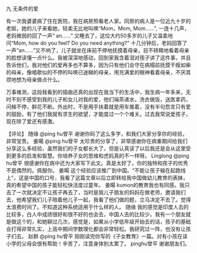九 无条件的爱 

有一次我婆婆病了住在医院，我在病房照看老人家。同房的病人是一位近九十岁的老妪，她的儿子来看她，轻柔无比地叫唤“Mom，Mom, Mom……”, 一连十几声，老妈微弱的回了一声“ an……” 又睡去了，这位大约50多岁的儿子又温柔地问“Mom, how do you feel? Do you need anything?” 十几分钟后，老妈回答了一声“an……”又不响了，儿子就坐在床前不停地抚摸着母亲，目不转睛地看着母亲的脸想读懂一点什么。我被深深地感动，回到家我含着泪对孩子讲了这件事，并且告诉他们，我对他们的爱再多也不算多，因为只有他们会守在病榻前抚摸干瘦如柴的母亲，像唱歌似的不停的叫唤已迷糊的母亲，用充满爱的眼神看着母亲，不厌其烦地想为母亲做点什么。 

万事难测，这段我看到的插曲还真的出现在我当下的生活中，我生病一年多来，无时不刻不感受到我的儿子和女儿对我的爱，他们端茶递水，洗衣做饭，送医拿药，问候不停，鲜花不断。外出时，不是用手扶着就是用车推着，没有半句怨言只有爱的鼓励，有了他们我就有求生的欲望，才能度过一个个难关。过去我常说爱孩子，现在除了爱还有感激。

【评论】 
随缘 
@ping hu曾平 谢谢你码了这么多字，和我们大家分享你的经验，非常宝贵。 
姜暘 
@ping hu曾平 太珍贵的分享了，非常感谢你在病重期间给我们分享这么多经验，虽然我们的子女都长大了，但是认真读了以后我还是会从这里受到更多的启发和智慧。你培养子女的思维和虎妈真的不一样呀。 
Linglong 
@ping hu曾平 很感谢你在病中还为大家写下此文。真是太好了。你的独特和孩子的优秀不是偶然的。佩服你。 
姜暘 
这个经验应该推广到中国。“不能让孩子输在起跑线上”，这是中国的口号，我看了这篇文章以后立即转给我中国做幼儿教育的表妹，真的希望中国的孩子能轻松快活度过童年。 
姜暘 
kumon的教育我也有同感。我只去了一次就决定不让孩子再去了，当时是我儿子朋友的妈妈在做老师，邀请我们去，他希望我们儿子陪着他儿子一起，我看了他们做的题，立马决定不去了。觉得太浪费时间了。不知道这种系统适用于什么样的人。 
随缘 
我的感觉是印度人去的比较多，白人中成绩很好和很不好的也会去，中国人去的比较少。我有一个朋友就是做这个的，和她聊过几次，感觉是，如果从小学低年级开始去的话，孩子的基础会打得非常扎实，上高中期间学数理化都会非常轻松。我研究过一阵，也没有让孩子们去。 
赵群 
@ping hu曾平 刚刚读完你写的《子女教育》一篇。对有小孩在读小学的父母会很有帮助！辛苦了，注意身体别太累了。 
pinghu曾平 
谢谢朋友们。 

